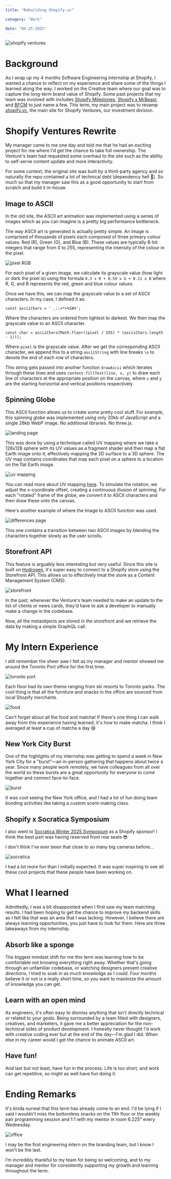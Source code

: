 ```yaml
---
title: "Rebuilding Shopify.vc"

category: "Work"

date: "04-25-2025"
---
```


![shopify ventures](/img/blog/shopify/shopify_ventures.webp)

# Background

As I wrap up my 4 months Software Engineering internship at Shopify, I wanted a chance to reflect on my experience and share some of the things I learned along the way. I worked on the Creative team where our goal was to capture the long-term brand value of Shopify. Some past projects that my team was involved with includes [Shopify Milestones](https://milestones.shopify.com/), [Shopify x MrBeast](https://www.shopify.com/mrbeast), and [BFCM](https://bfcm.shopify.com/) to just name a few. This term, my main project was to revamp [shopify.vc](https://shopify.vc/), the main site for Shopify Ventures, our investment division.

# Shopify Ventures Rewrite

My manager came to me one day and told me that he had an exciting project for me where I'd get the chance to take full ownership. The Venture's team had requested some overhaul to the site such as the ability to self-serve content update and more interactivity.

For some context, the original site was built by a third-party agency and so naturally the repo contained a lot of technical debt (dependency hell 🥲). So much so that my manager saw this as a good opportunity to start from scratch and build it in-house.

## Image to ASCII

In the old site, the ASCII art animation was implemented using a series of images which as you can imagine is a pretty big performance bottleneck.

The way ASCII art is generated is actually pretty simple. An image is comprised of thousands of pixels each composed of three primary colour values: Red (R), Green (G), and Blue (B). These values are typically 8-bit integers that range from 0 to 255, representing the intensity of the colour in the pixel.

![pixel RGB](/img/blog/shopify/pixel_rgb.webp)

For each pixel of a given image, we calculate its grayscale value (how light or dark the pixel is) using the formula `0.3 x R + 0.59 x G + 0.11 x B` where R, G, and B represents the red, green and blue colour values.

Once we have this, we can map the grayscale value to a set of ASCII characters. In my case, I defined it as:

`const asciiChars = ' ,:;+*>%S#X';`

Where the characters are ordered from lightest to darkest. We then map the grayscale value to an ASCII character.

`const char = asciiChars[Math.floor((pixel / 255) * (asciiChars.length - 1))];`

Where `pixel` is the grayscale value. After we get the corresponding ASCII character, we append this to a string `asciiString` with line breaks `\n` to denote the end of each row of characters.

This string gets passed into another function `drawAscii` which iterates through these lines and uses `context.fillText(line, x, y)` to draw each line of characters at the appropriate position on the canvas, where `x` and `y` are the starting horizontal and vertical positions respectively.

## Spinning Globe

This ASCII function allows us to create some pretty cool stuff. For example, this spinning globe was implemented using only 20kb of JavaScript and a single 26kb WebP image. No additional libraries. No three.js.

![landing page](/img/blog/shopify/landing_page.gif)

This was done by using a technique called UV mapping where we take a 128x128 sphere with its UV values as a fragment shader and then map a flat Earth image onto it, effectively mapping the 2D surface to a 3D sphere. The UV map contains coordinates that map each pixel on a sphere to a location on the flat Earth image.

![uv mapping](/img/blog/shopify/uv_mapping.webp)

You can read more about UV mapping [here](https://en.wikipedia.org/wiki/UV_mapping). To simulate the rotation, we adjust the x-coordinate offset, creating a continuous illusion of spinning. For each "rotated" frame of the globe, we convert it to ASCII characters and then draw these onto the canvas.

Here's another example of where the Image to ASCII function was used.

![differences page](/img/blog/shopify/differences_page.gif)

This one contains a transition between two ASCII images by blending the characters together slowly as the user scrolls.

## Storefront API

This feature is arguably less interesting but very useful. Since this site is built on [Hydrogen](https://hydrogen.shopify.dev/), it's super easy to connect to a Shopify store using the Storefront API. This allows us to effectively treat the store as a Content Management System (CMS).

![storefront](/img/blog/shopify/storefront.webp)

In the past, whenever the Venture's team needed to make an update to the list of clients or news cards, they'd have to ask a developer to manually make a change in the codebase.

Now, all the metaobjects are stored in the storefront and we retrieve the data by making a simple GraphQL call.

# My Intern Experience

I still remember the sheer awe I felt as my manager and mentor showed me around the Toronto Port office for the first time.

![toronto port](/img/blog/shopify/toronto_port.webp)

Each floor had its own theme ranging from ski resorts to Toronto parks. The cool thing is that all the furniture and snacks in the office are sourced from local Shopify merchants.

![food](/img/blog/shopify/food.webp)

Can't forget about all the food and matcha! If there's one thing I can walk away from this experience having learned, it's how to make matcha. I think I averaged at least a cup of matcha a day 😅

## New York City Burst

One of the highlights of my internship was getting to spend a week in New York City for a "burst"—an in-person gathering that happens about twice a year. Since many people work remotely, we have colleagues from all over the world so these bursts are a great opportunity for everyone to come together and connect face-to-face.

![burst](/img/blog/shopify/burst.webp)

It was cool seeing the New York office, and I had a lot of fun doing team bonding activities like taking a custom scent-making class.

## Shopify x Socratica Symposium

I also went to [Socratica Winter 2025 Symposium](https://symposium.socratica.info/) as a Shopify sponsor! I think the best part was having reserved front row seats 😎

I don't think I've ever been that close to so many big cameras before...

![socratica](/img/blog/shopify/socratica.webp)

I had a lot more fun than I initially expected. It was super inspiring to see all these cool projects that these people have been working on.

# What I learned

Admittedly, I was a bit disappointed when I first saw my team matching results. I had been hoping to get the chance to improve my backend skills as I felt like that was an area that I was lacking. However, I believe there are always learning opportunities, you just have to look for them. Here are three takeaways from my internship.

## Absorb like a sponge

The biggest mindset shift for me this term was learning how to be comfortable not knowing everything right away. Whether that's going through an unfamiliar codebase, or watching designers present creative directions, I tried to soak in as much knowledge as I could. Four months believe it or not is a really short time, so you want to maximize the amount of knowledge you can get.

## Learn with an open mind

As engineers, it's often easy to dismiss anything that isn't directly technical or related to your goals. Being surrounded by a team filled with designers, creatives, and marketers, it gave me a better appreciation for the non-technical sides of product development. I honestly never thought I'd work with creative coding ever but at the end of the day—I'm glad I did. When else in my career would I get the chance to animate ASCII art.

## Have fun!

And last but not least, have fun in the process. Life is too short, and work can get repetitive, so might as well have fun doing it.

# Ending Remarks

It's kinda surreal that this term has already come to an end. I'd be lying if I said I wouldn't miss the bottomless snacks on the 11th floor or the weekly pair programming session and 1:1 with my mentor in room 6.225° every Wednesday.

![office](/img/blog/shopify/office.webp)

I may be the first engineering intern on the branding team, but I know I won’t be the last.

I’m incredibly thankful to my team for being so welcoming, and to my manager and mentor for consistently supporting my growth and learning throughout the term.
